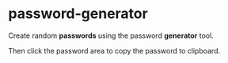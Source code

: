 
# password-generator

Create random **passwords** using the password **generator** tool.

Then click the password area to copy the password to clipboard.
